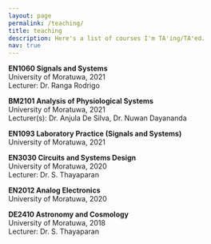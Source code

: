 ```yaml
---
layout: page
permalink: /teaching/
title: teaching
description: Here's a list of courses I'm TA'ing/TA'ed.
nav: true
---
```


**EN1060 Signals and Systems** <br>
University of Moratuwa, 2021\
Lecturer: Dr. Ranga Rodrigo

**BM2101 Analysis of Physiological Systems** <br>
University of Moratuwa, 2021\
Lecturer(s): Dr. Anjula De Silva, Dr. Nuwan Dayananda

**EN1093 Laboratory Practice (Signals and Systems)** <br>
University of Moratuwa, 2021

**EN3030 Circuits and Systems Design** <br> 
University of Moratuwa, 2020\
Lecturer: Dr. S. Thayaparan

**EN2012 Analog Electronics** <br>
University of Moratuwa, 2020

**DE2410 Astronomy and Cosmology** <br>
University of Moratuwa, 2018\
Lecturer: Dr. S. Thayaparan

